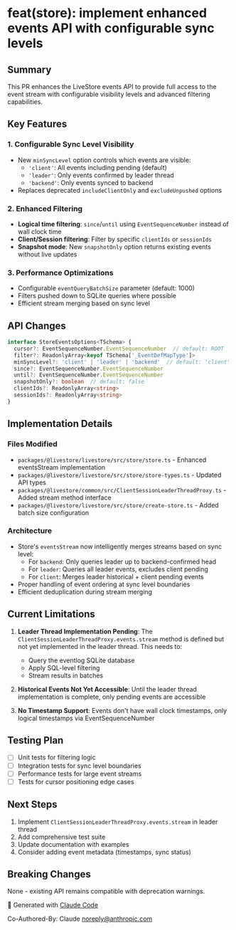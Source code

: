 # feat(store): implement enhanced events API with configurable sync levels

## Summary

This PR enhances the LiveStore events API to provide full access to the event stream with configurable visibility levels and advanced filtering capabilities.

## Key Features

### 1. **Configurable Sync Level Visibility** 
- New `minSyncLevel` option controls which events are visible:
  - `'client'`: All events including pending (default)
  - `'leader'`: Only events confirmed by leader thread
  - `'backend'`: Only events synced to backend
- Replaces deprecated `includeClientOnly` and `excludeUnpushed` options

### 2. **Enhanced Filtering**
- **Logical time filtering**: `since`/`until` using `EventSequenceNumber` instead of wall clock time
- **Client/Session filtering**: Filter by specific `clientIds` or `sessionIds`
- **Snapshot mode**: New `snapshotOnly` option returns existing events without live updates

### 3. **Performance Optimizations**
- Configurable `eventQueryBatchSize` parameter (default: 1000)
- Filters pushed down to SQLite queries where possible
- Efficient stream merging based on sync level

## API Changes

```typescript
interface StoreEventsOptions<TSchema> {
  cursor?: EventSequenceNumber.EventSequenceNumber  // default: ROOT
  filter?: ReadonlyArray<keyof TSchema['_EventDefMapType']>
  minSyncLevel?: 'client' | 'leader' | 'backend'  // default: 'client'
  since?: EventSequenceNumber.EventSequenceNumber
  until?: EventSequenceNumber.EventSequenceNumber
  snapshotOnly?: boolean  // default: false
  clientIds?: ReadonlyArray<string>
  sessionIds?: ReadonlyArray<string>
}
```

## Implementation Details

### Files Modified
- `packages/@livestore/livestore/src/store/store.ts` - Enhanced eventsStream implementation
- `packages/@livestore/livestore/src/store/store-types.ts` - Updated API types
- `packages/@livestore/common/src/ClientSessionLeaderThreadProxy.ts` - Added stream method interface
- `packages/@livestore/livestore/src/store/create-store.ts` - Added batch size configuration

### Architecture
- Store's `eventsStream` now intelligently merges streams based on sync level:
  - For `backend`: Only queries leader up to backend-confirmed head
  - For `leader`: Queries all leader events, excludes client pending
  - For `client`: Merges leader historical + client pending events
- Proper handling of event ordering at sync level boundaries
- Efficient deduplication during stream merging

## Current Limitations

1. **Leader Thread Implementation Pending**: The `ClientSessionLeaderThreadProxy.events.stream` method is defined but not yet implemented in the leader thread. This needs to:
   - Query the eventlog SQLite database
   - Apply SQL-level filtering
   - Stream results in batches

2. **Historical Events Not Yet Accessible**: Until the leader thread implementation is complete, only pending events are accessible

3. **No Timestamp Support**: Events don't have wall clock timestamps, only logical timestamps via EventSequenceNumber

## Testing Plan

- [ ] Unit tests for filtering logic
- [ ] Integration tests for sync level boundaries
- [ ] Performance tests for large event streams
- [ ] Tests for cursor positioning edge cases

## Next Steps

1. Implement `ClientSessionLeaderThreadProxy.events.stream` in leader thread
2. Add comprehensive test suite
3. Update documentation with examples
4. Consider adding event metadata (timestamps, sync status)

## Breaking Changes

None - existing API remains compatible with deprecation warnings.

🤖 Generated with [Claude Code](https://claude.ai/code)

Co-Authored-By: Claude <noreply@anthropic.com>